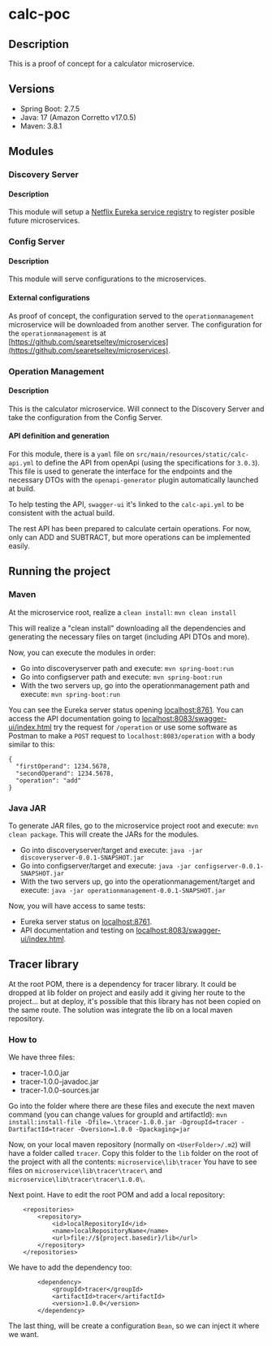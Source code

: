 # calc-poc

## Description
This is a proof of concept for a calculator microservice.

## Versions
- Spring Boot: 2.7.5
- Java: 17 (Amazon Corretto v17.0.5)
- Maven: 3.8.1

## Modules
### Discovery Server
#### Description
This module will setup a [Netflix Eureka service registry](https://github.com/spring-cloud/spring-cloud-netflix) to register posible future microservices.

### Config Server
#### Description
This module will serve configurations to the microservices. 
#### External configurations
As proof of concept, the configuration served to the `operationmanagement` microservice will be downloaded from another server. The configuration for the `operationmanagement` is at [https://github.com/searetseltev/microservices](https://github.com/searetseltev/microservices).

### Operation Management
#### Description
This is the calculator microservice. Will connect to the Discovery Server and take the configuration from the Config Server. 

#### API definition and generation
For this module, there is a `yaml` file on `src/main/resources/static/calc-api.yml` to define the API from openApi (using the specifications for `3.0.3`). This file is used to generate the interface for the endpoints and the necessary DTOs with the `openapi-generator` plugin automatically launched at build.

To help testing the API, `swagger-ui` it's linked to the `calc-api.yml` to be consistent with the actual build.

The rest API has been prepared to calculate certain operations. For now, only can ADD and SUBTRACT, but more operations can be implemented easily.

## Running the project
### Maven
At the microservice root, realize a `clean install`:
`mvn clean install`

This will realize a "clean install" downloading all the dependencies and generating the necessary files on target (including API DTOs and more).

Now, you can execute the modules in order:
- Go into discoveryserver path and execute: `mvn spring-boot:run`
- Go into configserver path and execute: `mvn spring-boot:run`
- With the two servers up, go into the operationmanagement path and execute: `mvn spring-boot:run`

You can see the Eureka server status opening [localhost:8761](http://localhost:8761/).
You can access the API documentation going to [localhost:8083/swagger-ui/index.html](http://localhost:8083/swagger-ui/index.html) try the request for `/operation` or use some software as Postman to make a `POST` request to `localhost:8083/operation` with a body similar to this:
```
{
  "firstOperand": 1234.5678,
  "secondOperand": 1234.5678,
  "operation": "add"
}
```

### Java JAR
To generate JAR files, go to the microservice project root and execute: `mvn clean package`. This will create the JARs for the modules.
- Go into discoveryserver/target and execute: `java -jar discoveryserver-0.0.1-SNAPSHOT.jar`
- Go into configserver/target and execute: `java -jar configserver-0.0.1-SNAPSHOT.jar`
- With the two servers up, go into the operationmanagement/target and execute: `java -jar operationmanagement-0.0.1-SNAPSHOT.jar`

Now, you will have access to same tests:
- Eureka server status on [localhost:8761](http://localhost:8761/).
- API documentation and testing on [localhost:8083/swagger-ui/index.html](http://localhost:8083/swagger-ui/index.html).

## Tracer library
At the root POM, there is a dependency for tracer library. It could be dropped at lib folder on project and easily add it giving her route to the project... but at deploy, it's possible that this library has not been copied on the same route. The solution was integrate the lib on a local maven repository. 

### How to
We have three files:
- tracer-1.0.0.jar
- tracer-1.0.0-javadoc.jar
- tracer-1.0.0-sources.jar

Go into the folder where there are these files and execute the next maven command (you can change values for groupId and artifactId):
`mvn install:install-file -Dfile=.\tracer-1.0.0.jar -DgroupId=tracer -DartifactId=tracer -Dversion=1.0.0 -Dpackaging=jar`

Now, on your local maven repository (normally on `<UserFolder>/.m2`) will have a folder called `tracer`. Copy this folder to the `lib` folder on the root of the project with all the contents:
`microservice\lib\tracer`
You have to see files on `microservice\lib\tracer\tracer\` and `microservice\lib\tracer\tracer\1.0.0\`.

Next point. Have to edit the root POM and add a local repository:
```
    <repositories>
        <repository>
            <id>localRepositoryId</id>
            <name>localRepositoryName</name>
            <url>file://${project.basedir}/lib</url>
        </repository>
    </repositories>
```

We have to add the dependency too:
```
        <dependency>
            <groupId>tracer</groupId>
            <artifactId>tracer</artifactId>
            <version>1.0.0</version>
        </dependency>
```

The last thing, will be create a configuration `Bean`, so we can inject it where we want.

